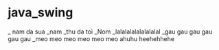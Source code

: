 # java_swing
_ nam da sua
_nam
_thu da toi
_Nom
_lalalalalalalalalal
_gau gau gau gau gau gau
_meo meo meo meo meo meo
ahuhu
heehehhehe
